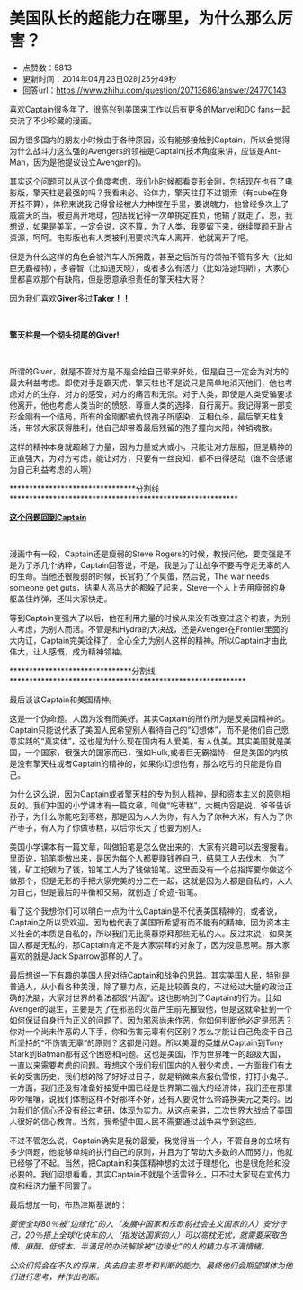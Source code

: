 # 美国队长的超能力在哪里，为什么那么厉害？
- 点赞数：5813
- 更新时间：2014年04月23日02时25分49秒
- 回答url：https://www.zhihu.com/question/20713686/answer/24770143
<body>
 <p data-pid="LFHLft_k">喜欢Captain很多年了，很高兴到美国来工作以后有更多的Marvel和DC fans一起交流了不少珍藏的漫画。</p>
 <p data-pid="YhOFoVuV">因为很多国内的朋友小时候由于各种原因，没有能够接触到Captain，所以会觉得为什么战斗力这么强的Avengers的领袖是Captain(技术角度来讲，应该是Ant-Man，因为是他提议设立Avenger的)。</p>
 <p data-pid="X_mBBiWV">其实这个问题可以从这个角度考虑，我们小时候都看变形金刚，包括现在也有了电影版，擎天柱是最强的吗？我看未必。论体力，擎天柱打不过钢索（有cube在身开挂不算），体积来说我记得曾经被大力神捏在手里，要说魄力，他曾经多次上了威震天的当，被迫离开地球，包括我记得一次单挑定胜负，他输了就走了。恩，我想说，如果是美军，一定会说，这不算，为了人类，我要留下来，继续厚颜无耻占资源，呵呵。电影版也有人类被利用要求汽车人离开，他就离开了吧。</p>
 <p data-pid="rrKBIOC3">但是为什么这样的角色会被汽车人所拥戴，甚至之后所有的领袖不管有多大（比如巨无霸福特），多睿智（比如通天晓），或者多么有活力（比如洛迪玛斯），大家心里都喜欢那个有缺陷，但是愿意承担责任的擎天柱大哥？</p>
 <p data-pid="gTuOp9fH">因为我们喜欢<b>Giver</b>多过<b>Taker！！</b></p>
 <br>
 <p data-pid="mw5xzmMb"><b>擎天柱是一个彻头彻尾的Giver!</b></p>
 <br>
 <p data-pid="gEhmKYRF">所谓的Giver，就是不管对方是不是会给自己带来好处，但是自己一定会为对方的最大利益考虑。即使对手是霸天虎，擎天柱也不是说只是简单地消灭他们，他也考虑对方的生存，对方的感受，对方的痛苦和无奈。对于人类，即使是人类受骗要求他离开，他也考虑人类当时的愤怒，尊重人类的选择，自行离开。我记得第一部变形金刚有一个结局，所有的金刚都被仇恨孢子所感染，互相仇杀，最后擎天柱复活，带领大家获得胜利，他自己却带着最后残留的孢子撞向太阳，神销魂散。</p>
 <p data-pid="4FqAcs03">这样的精神本身就超越了力量，因为力量或大或小，只能让对方屈服，但是精神的正直强大，为对方考虑，能让对方，只要有一丝良知，都不由得感动（谁不会感谢为自己利益考虑的人啊）</p>
 <p data-pid="VdhCLmv6">********************************分割线**********************************************************</p>
 <p data-pid="_j2DEZu7"><b><u>这个问题回到Captain</u></b></p>
 <br>
 <p data-pid="GD-YvU1k">漫画中有一段，Captain还是瘦弱的Steve Rogers的时候，教授问他，要变强是不是为了杀几个纳粹，Captain回答说，不是，我是为了让战争不要再夺走无辜的人的生命。当他还很瘦弱的时候，长官扔了个臭蛋，然后说，The war needs someone get guts，结果人高马大的都躲了起来，Steve一个人上去用瘦弱的身躯盖住炸弹，还叫大家快走。</p>
 <p data-pid="1mtcz9xw">等到Captain变强大了以后，他在利用力量的时候从来没有改变过这个初衷，为别人考虑，为别人而活。不管是和Hydra的大决战，还是Avenger在Frontier里面的大内讧，Captain完美诠释了，全心全力为别人这样的精神。所以Captain才由此伟大，让人感慨，成为精神领袖。</p>
 <p data-pid="dVagZkLC">*******************************分割线************************************************************</p>
 <p data-pid="dH57jcgg">最后谈谈Captain和美国精神。</p>
 <p data-pid="W7rVvq-C">这是一个伪命题。人因为没有而美好。其实Captain的所作所为是反美国精神的。Captain只能说代表了美国人民希望别人看待自己的“幻想体”，而不是他们自己愿意实践的“真实体”，这也是为什么现在国内有人爱美，有人仇美。其实美国就是美国，一个国家，很强大的国家而已，强如Hulk,或者巨无霸福特，但是美国的内核是没有擎天柱或者Captain的精神的，如果你幻想他有，那么吃亏的只能是你自己。</p>
 <p data-pid="FSwu4vQ9">为什么这么说，因为Captain或者擎天柱的专为别人精神，是和资本主义的原则相反的。我们中国的小学课本有一篇文章，叫做“吃枣糕”，大概内容是说，爷爷告诉孙子，为什么你能吃到枣糕，那是因为人人为你，有人为了你种大米，有人为了你产枣子，有人为了你做枣糕，以后你长大了也要为别人。</p>
 <p data-pid="4RkGJyXL">美国小学课本有一篇文章，叫做铅笔是怎么做出来的，大家有兴趣可以去搜搜看。里面说，铅笔能做出来，是因为每个人都要赚钱养自己，结果工人去伐木，为了钱，矿工挖碳为了钱，铅笔工人为了钱做铅笔。这里面没有一个总指挥要你做这个做那个，但是无形的手把大家完美的分工在一起，这就是因为人都是自私的，人人为自己，但是最后的平衡和交易，就创造了奇迹-铅笔。</p>
 <p data-pid="yyrjC2oO">看了这个我想你们可以明白一点为什么Captain是不代表美国精神的，或者说，Captain之所以受欢迎，因为他代表了美国所希望有而不能有的精神。因为资本主义社会的本质是自私的，所以我们无比羡慕崇拜那些无私的人。反过来说，如果美国人都是无私的，那Captain肯定不是大家崇拜的对象了，因为没意思啊。那大家喜欢的就是Jack Sparrow那样的人了。</p>
 <p data-pid="OaEz_XZj">最后想说一下有趣的美国人民对待Captain和战争的思路。其实美国人民，特别是普通人，从小看各种美漫，除了暴力点，还是比较善良的，不过经过大量的政治正确的洗脑，大家对世界的看法都很“片面”。这也影响到了Captain的行为。比如Avenger的诞生，主要是为了在邪恶的火苗产生前先摧毁他，但是这就牵扯到一个如何保证自身行为正义的问题了。因为邪恶尚未作恶，你如何判断他必定是邪恶？你对一个尚未作恶的人下手，你和伤害无辜有何区别？怎么才能让自己免疫于自己所坚持的“不伤害无辜”的原则？这都是问题。所以美漫的英雄从Captain到Tony Stark到Batman都有这个困惑和问题。这也是美国，作为世界唯一的超级大国，一直以来需要考虑的问题。我想这个我们我们国内的人很少考虑，一方面我们有太长的受害历史，我们想的除了好好过日子，就是稍微来点报仇雪恨，打打小鬼子。一方面，我们还没有准备好接受中国已经是世界第二强大的经济体，我们还在那里吵吵嚷嚷，说我们体制这样不好那样不好，还有人要说什么带路换美元之类的。因为我们的信心还没有经过考研，体现为实力。从这点来讲，二次世界大战给了美国人很好的信心教育。当然，我希望中国人民不需要通过战争来学到这些。</p>
 <p data-pid="lzYAK491">不过不管怎么说，Captain确实是我的最爱，我觉得当一个人，不管自身的立场有多少问题，他能够单纯的执行自己的原则，并且为了帮助大多数的人而努力，他就已经够了不起。当然，把Captain和美国精神想的太过于理想化，也是很危险和没必要的。我们回想看看，其实Captain不就是个活雷锋么，只不过大家现在宣传力度和经济力量不同罢了。</p>
 <p data-pid="ko2VzlJj">最后想加一句，布热津斯基说的：</p>
 <p data-pid="Q2p6dZkA"><i>要使全球80％被“边缘化”的人（发展中国家和东欧前社会主义国家的人）安分守己，20％搭上全球化快车的人（指发达国家的人）可以高枕无忧，就需要采取色情、麻醉、低成本、半满足的办法解除被“边缘化”的人的精力与不满情緒。</i></p>
 <p data-pid="5A7fGHGt"><i>公众们将会在不久的将来，失去自主思考和判断的能力。最终他们会期望媒体为他们进行思考，并作出判断。</i></p>
</body>